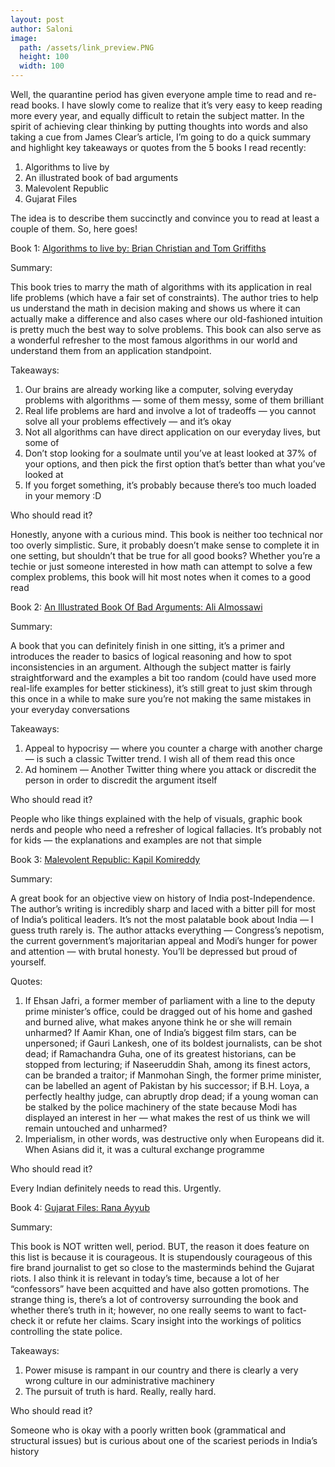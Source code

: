 ```yaml
---
layout: post
author: Saloni
image:
  path: /assets/link_preview.PNG
  height: 100
  width: 100
---
```


Well, the quarantine period has given everyone ample time to read and re-read books. I have slowly come to realize that it’s very easy to keep reading more every year, and equally difficult to retain the subject matter. In the spirit of achieving clear thinking by putting thoughts into words and also taking a cue from James Clear’s article, I’m going to do a quick summary and highlight key takeaways or quotes from the 5 books I read recently:

1. Algorithms to live by
2. An illustrated book of bad arguments
3. Malevolent Republic
4. Gujarat Files

The idea is to describe them succinctly and convince you to read at least a couple of them. So, here goes!

Book 1: [Algorithms to live by: Brian Christian and Tom Griffiths](https://www.amazon.com/Algorithms-Live-Computer-Science-Decisions/dp/1627790365)

Summary:

This book tries to marry the math of algorithms with its application in real life problems (which have a fair set of constraints). The author tries to help us understand the math in decision making and shows us where it can actually make a difference and also cases where our old-fashioned intuition is pretty much the best way to solve problems. This book can also serve as a wonderful refresher to the most famous algorithms in our world and understand them from an application standpoint.

Takeaways:

1. Our brains are already working like a computer, solving everyday problems with algorithms — some of them messy, some of them brilliant
2. Real life problems are hard and involve a lot of tradeoffs — you cannot solve all your problems effectively — and it’s okay
3. Not all algorithms can have direct application on our everyday lives, but some of
4. Don’t stop looking for a soulmate until you’ve at least looked at 37% of your options, and then pick the first option that’s better than what you’ve looked at
5. If you forget something, it’s probably because there’s too much loaded in your memory :D

Who should read it?

Honestly, anyone with a curious mind. This book is neither too technical nor too overly simplistic. Sure, it probably doesn’t make sense to complete it in one setting, but shouldn’t that be true for all good books? Whether you’re a techie or just someone interested in how math can attempt to solve a few complex problems, this book will hit most notes when it comes to a good read

Book 2: [An Illustrated Book Of Bad Arguments: Ali Almossawi](https://bookofbadarguments.com/)

Summary:

A book that you can definitely finish in one sitting, it’s a primer and introduces the reader to basics of logical reasoning and how to spot inconsistencies in an argument. Although the subject matter is fairly straightforward and the examples a bit too random (could have used more real-life examples for better stickiness), it’s still great to just skim through this once in a while to make sure you’re not making the same mistakes in your everyday conversations

Takeaways:

1. Appeal to hypocrisy — where you counter a charge with another charge — is such a classic Twitter trend. I wish all of them read this once
2. Ad hominem — Another Twitter thing where you attack or discredit the person in order to discredit the argument itself

Who should read it?

People who like things explained with the help of visuals, graphic book nerds and people who need a refresher of logical fallacies. It’s probably not for kids — the explanations and examples are not that simple

Book 3: [Malevolent Republic: Kapil Komireddy](https://www.amazon.com/Malevolent-Republic/dp/178738005X)

Summary:

A great book for an objective view on history of India post-Independence. The author’s writing is incredibly sharp and laced with a bitter pill for most of India’s political leaders. It’s not the most palatable book about India — I guess truth rarely is. The author attacks everything — Congress’s nepotism, the current government’s majoritarian appeal and Modi’s hunger for power and attention — with brutal honesty. You’ll be depressed but proud of yourself.

Quotes:
1. If Ehsan Jafri, a former member of parliament with a line to the deputy prime minister’s office, could be dragged out of his home and gashed and burned alive, what makes anyone think he or she will remain unharmed? If Aamir Khan, one of India’s biggest film stars, can be unpersoned; if Gauri Lankesh, one of its boldest journalists, can be shot dead; if Ramachandra Guha, one of its greatest historians, can be stopped from lecturing; if Naseeruddin Shah, among its finest actors, can be branded a traitor; if Manmohan Singh, the former prime minister, can be labelled an agent of Pakistan by his successor; if B.H. Loya, a perfectly healthy judge, can abruptly drop dead; if a young woman can be stalked by the police machinery of the state because Modi has displayed an interest in her — what makes the rest of us think we will remain untouched and unharmed?
2. Imperialism, in other words, was destructive only when Europeans did it. When Asians did it, it was a cultural exchange programme

Who should read it?

Every Indian definitely needs to read this. Urgently.

Book 4: [Gujarat Files: Rana Ayyub](https://www.amazon.com/Gujarat-Files-Rana-Ayyub-ebook/dp/B01FWD9F2I)

Summary:

This book is NOT written well, period. BUT, the reason it does feature on this list is because it is courageous. It is stupendously courageous of this fire brand journalist to get so close to the masterminds behind the Gujarat riots. I also think it is relevant in today’s time, because a lot of her “confessors” have been acquitted and have also gotten promotions. The strange thing is, there’s a lot of controversy surrounding the book and whether there’s truth in it; however, no one really seems to want to fact-check it or refute her claims. Scary insight into the workings of politics controlling the state police.

Takeaways:
1. Power misuse is rampant in our country and there is clearly a very wrong culture in our administrative machinery
2. The pursuit of truth is hard. Really, really hard.

Who should read it?

Someone who is okay with a poorly written book (grammatical and structural issues) but is curious about one of the scariest periods in India’s history
